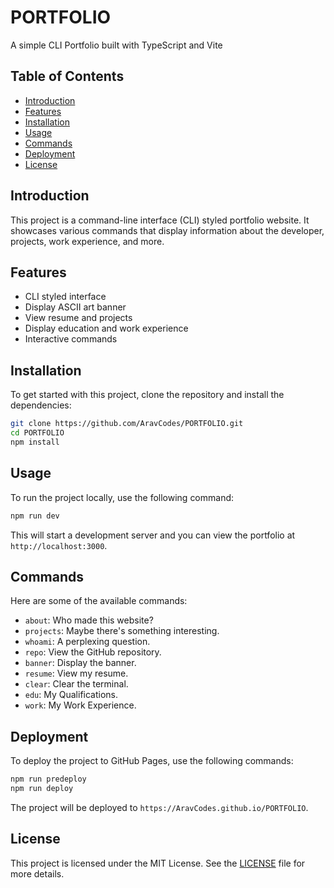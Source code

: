 # PORTFOLIO
A simple CLI Portfolio built with TypeScript and Vite

## Table of Contents

- [Introduction](#introduction)
- [Features](#features)
- [Installation](#installation)
- [Usage](#usage)
- [Commands](#commands)
- [Deployment](#deployment)
- [License](#license)

## Introduction

This project is a command-line interface (CLI) styled portfolio website. It showcases various commands that display information about the developer, projects, work experience, and more.

## Features

- CLI styled interface
- Display ASCII art banner
- View resume and projects
- Display education and work experience
- Interactive commands

## Installation

To get started with this project, clone the repository and install the dependencies:

```sh
git clone https://github.com/AravCodes/PORTFOLIO.git
cd PORTFOLIO
npm install
```

## Usage

To run the project locally, use the following command:

```sh
npm run dev
```

This will start a development server and you can view the portfolio at `http://localhost:3000`.

## Commands

Here are some of the available commands:

- `about`: Who made this website?
- `projects`: Maybe there's something interesting.
- `whoami`: A perplexing question.
- `repo`: View the GitHub repository.
- `banner`: Display the banner.
- `resume`: View my resume.
- `clear`: Clear the terminal.
- `edu`: My Qualifications.
- `work`: My Work Experience.

## Deployment

To deploy the project to GitHub Pages, use the following commands:
```sh
npm run predeploy
npm run deploy
```

The project will be deployed to `https://AravCodes.github.io/PORTFOLIO`.

## License

This project is licensed under the MIT License. See the [LICENSE](LICENSE) file for more details.